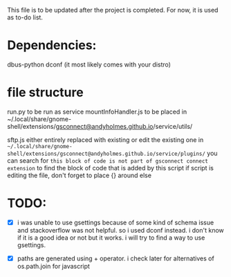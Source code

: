This file is to be updated after the project is completed. For now, it is used as to-do list.

# Dependencies:
dbus-python
dconf (it most likely comes with your distro)

# file structure
run.py to be run as service
mountInfoHandler.js to be placed in ~/.local/share/gnome-shell/extensions/gsconnect@andyholmes.github.io/service/utils/




sftp.js either entirely replaced with existing or edit the existing one in `~/.local/share/gnome-shell/extensions/gsconnect@andyholmes.github.io/service/plugins/`
you can search for `this block of code is not part of gsconnect connect extension` to find the block of code that is added by this script
if script is editing the file, don't forget to place {} around else

# TODO:
- [x] i was unable to use gsettings because of some kind of schema issue and stackoverflow was not helpful. so i used dconf instead. i don't know if it is a good idea or not but it works. i will try to find a way to use gsettings.

- [x] paths are generated using + operator. i check later for alternatives of os.path.join for javascript
